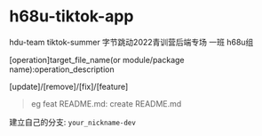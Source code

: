 # h68u-tiktok-app
hdu-team tiktok-summer
字节跳动2022青训营后端专场 一班 h68u组

[operation]target_file_name(or module/package name):<space>operation_description

[update]/[remove]/[fix]/[feature]
  
  > eg feat README.md: create README.md

  建立自己的分支: `your_nickname-dev`
